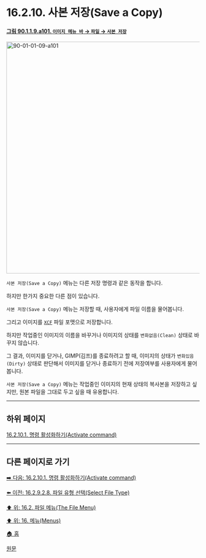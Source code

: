 # 16.2.10. 사본 저장(Save a Copy)

<a id="90-01-01-09-a101"></a>

#### [그림 90.1.1.9.a101. `이미지 메뉴 바` → `파일` → `사본 저장`](./90-01-01-09-save_a_copy.md#90-01-01-09-a101)
<img width="980" height="605" alt="90-01-01-09-a101" src="https://github.com/user-attachments/assets/c757f261-5c93-42a1-944c-35d04b5fd6a7" />

`사본 저장(Save a Copy)` 메뉴는 다른 저장 명령과 같은 동작을 합니다.

하지만 한가지 중요한 다른 점이 있습니다.

`사본 저장(Save a Copy)` 메뉴는 저장할 때, 사용자에게 파일 이름을 물어봅니다.

그리고 이미지를 [`XCF`](./19-glossaryx-xcf.md) 파일 포맷으로 저장합니다.

하지만 작업중인 이미지의 이름을 바꾸거나 이미지의 상태를 `변화없음(Clean)` 상태로 바꾸지 않습니다.

그 결과, 이미지를 닫거나, GIMP(김프)를 종료하려고 할 때, 이미지의 상태가 `변화있음(Dirty)` 상태로 판단해서 이미지를 닫거나 종료하기 전에 저장여부를 사용자에게 물어봅니다.

`사본 저장(Save a Copy)` 메뉴는 작업중인 이미지의 현재 상태의 복사본을 저장하고 싶지만, 원본 파일을 그대로 두고 싶을 때 유용합니다.

***

## 하위 페이지

[16.2.10.1. 명령 활성화하기(Activate command)](./16-02-10-01-activate_command.md)

***

## 다른 페이지로 가기

[➡️ 다음: 16.2.10.1. 명령 활성화하기(Activate command)](./16-02-10-01-activate_command.md)

[⬅️ 이전: 16.2.9.2.8. 파일 유형 선택(Select File Type)](./16-02-09-02-08-select_file_type.md)

[⬆️ 위: 16.2. 파일 메뉴(The File Menu)](./16-02-00-the-file-menu.md)

[⬆️ 위: 16. 메뉴(Menus)](./16-00-menus.md)

[🏠 홈](./00-home.md)

[원문](https://docs.gimp.org/2.10/ko/gimp-file-save-a-copy.html)